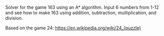 Solver for the game 163 using an A* algorithm. Input 6 numbers from 1-12 and see how to make 163 using addition, subtraction, multiplication, and division.

Based on the game 24: https://en.wikipedia.org/wiki/24_(puzzle)
